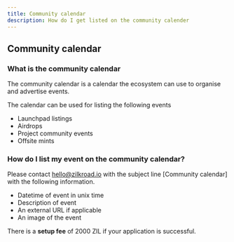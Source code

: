 ```yaml
---
title: Community calendar
description: How do I get listed on the community calender
---
```


## Community calendar

### What is the community calendar

The community calendar is a calendar the ecosystem can use to organise and advertise events.

The calendar can be used for listing the following events

* Launchpad listings
* Airdrops
* Project community events
* Offsite mints

### How do I list my event on the community calendar?

Please contact hello@zilkroad.io with the subject line \[Community calendar\] with the following information.

* Datetime of event in unix time
* Description of event
* An external URL if applicable
* An image of the event

There is a **setup fee** of 2000 ZIL if your application is successful.
